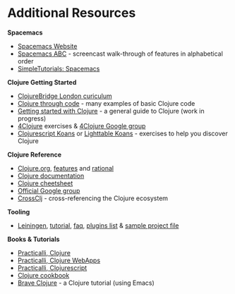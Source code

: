 # Additional Resources

**Spacemacs**
* [Spacemacs Website](http://spacemacs.org/)
* [Spacemacs ABC](https://www.youtube.com/playlist?list=PLrJ2YN5y27KLhd3yNs2dR8_inqtEiEweE) - screencast walk-through of features in alphabetical order
* [SimpleTutorials: Spacemacs](https://simpletutorials.com/c/2883/Spacemacs)

**Clojure Getting Started**
* [ClojureBridge London curiculum](http://clojurebridgelondon.github.io/curriculum)
* [Clojure through code](https://github.com/practicalli/clojure-through-code/tree/drafts) - many examples of basic Clojure code
* [Getting started with Clojure](http://jr0cket.co.uk/slides/getting-started-with-clojure.html) - a general guide to Clojure (work in progress)
* [4Clojure](https://www.4clojure.com/) exercises & [4Clojure Google group](https://groups.google.com/forum/#!forum/4clojure)
* [Clojurescript Koans](http://clojurescriptkoans.com/) or [Lighttable Koans](https://github.com/practicalli/lighttable-koans) - exercises to help you discover Clojure 

**Clojure Reference**
* [Clojure.org](http://clojure.org), [features](http://clojure.org/features) and [rational](http://clojure.org/rationale)
* [Clojure documentation](http://clojure.org/documentation)
* [Clojure cheetsheet](http://clojure.org/cheatsheet)
* [Official Google group](https://groups.google.com/forum/#!forum/clojure)
* [CrossClj](http://crossclj.info/) - cross-referencing the Clojure ecosystem

**Tooling**
* [Leiningen](http://leiningen.org/), [tutorial](https://github.com/technomancy/leiningen/blob/stable/doc/TUTORIAL.md), [faq](https://github.com/technomancy/leiningen/blob/stable/doc/FAQ.md), [plugins list](https://github.com/technomancy/leiningen/wiki/Plugins) & [sample project file](https://github.com/technomancy/leiningen/blob/stable/sample.project.clj)


**Books & Tutorials**
* [Practicalli, Clojure](http://practicalli.github.io/clojure/)
* [Practicalli, Clojure WebApps](http://practicalli.github.io/clojure-webapps/)
* [Practicalli, Clojurescript](http://practicalli.github.io/clojurescript/)
* [Clojure cookbook](https://github.com/clojure-cookbook/clojure-cookbook)
* [Brave Clojure](http://www.braveclojure.com/) - a Clojure tutorial (using Emacs)

